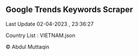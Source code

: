 

## Google Trends Keywords Scraper 
 
Last Update 02-04-2023 , 23:36:27

Country List :
VIETNAM.json



© Abdul Muttaqin 
